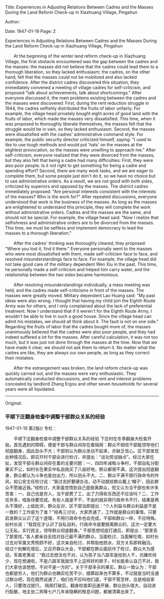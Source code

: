 Title: Experiences in Adjusting Relations Between Cadres and the Masses During the Land Reform Check-up in Xiazhuang Village, Pingshun

Author:

Date: 1947-01-19
Page: 2

Experiences in Adjusting Relations Between Cadres and the Masses During the Land Reform Check-up in Xiazhuang Village, Pingshun

　　At the beginning of the winter land reform check-up in Xiazhuang Village, the first obstacle encountered was the gap between the cadres and the masses: the masses did not believe that the cadres could lead them to a thorough liberation, so they lacked enthusiasm; the cadres, on the other hand, felt that the masses could not be mobilized and also lacked confidence. After the district cadres discovered this situation, they immediately convened a meeting of village cadres for self-criticism, and proposed "talk about achievements, talk about shortcomings." After everyone discussed it, the main problems existing between the cadres and the masses were discovered: First, during the rent reduction struggle in 1944, the cadres selfishly distributed the fruits of labor unfairly. For example, the village head privately bought eight acres of good land with the fruits of labor, which made the masses very dissatisfied. This time, when it was proposed to thoroughly liberate themselves, the masses felt that the struggle would be in vain, so they lacked enthusiasm. Second, the masses were dissatisfied with the cadres' administrative command style. For example, the public security director criticized himself, saying: "I used to like to use tough methods and would put 'hats' on the masses at the slightest provocation, so the masses were unwilling to approach me." After self-criticism, everyone realized that they were divorced from the masses, but they also felt that being a cadre had many difficulties: First, they were also poor people. Is it not right to get something for being a cadre and spending effort? Second, there are many work tasks, and we are eager to complete them, but some people just don't do it, so we have no choice but to use administrative orders. As a result, we are not good with both sides, criticized by superiors and opposed by the masses. The district cadres immediately proposed: "Are personal interests consistent with the interests of the masses? Who is the work for?" After repeated discussions, everyone understood that work is the business of the masses. As long as the masses are enlightened to understand this principle, they will complete the work without administrative orders. Cadres and the masses are the same, and should not be special. For example, the village head said: "Now I realize that selfishness and administrative orders are to be divorced from the masses. This time, we must be selfless and implement democracy to lead the masses to a thorough liberation."

　　After the cadres' thinking was thoroughly cleared, they proposed: "Where you lost it, find it there." Everyone personally went to the masses who were most dissatisfied with them, made self-criticism face to face, and resolved misunderstandings face to face. For example, the village head did not take good care of the military dependent Wen Xiu in the past. This time, he personally made a self-criticism and helped him carry water, and the relationship between the two sides became harmonious.

　　After resolving misunderstandings individually, a mass meeting was held, and the cadres made self-criticisms in front of the masses. The masses were greatly moved. Military dependent Lao Huang said: "My past ideas were also wrong. I thought that having my child join the Eighth Route Army was for others, and I only complained about the lack of preferential treatment. Now I understand that if it weren't for the Eighth Route Army, I wouldn't be able to live in such a good house. Since the village head can admit his mistakes, we should all think about it. The fault is not on one side." Regarding the fruits of labor that the cadres bought more of, the masses unanimously believed that the cadres were also poor people, and they had indeed suffered a lot for the masses. After careful calculation, it was not too much, but it was just not done through the masses at the time. Now that we have made it clear, we should not ask them to return it. No matter what the cadres are like, they are always our own people, as long as they correct their mistakes.

　　After the estrangement was broken, the land reform check-up was quickly carried out, and the masses were very enthusiastic. They automatically conducted discussions, and the rent and interest problems concealed by landlord Zhang Ergou and other seven households for several years were all liquidated.



<hr /> 

Original: 


### 平顺下庄翻身检查中调整干部群众关系的经验

1947-01-19
第2版()
专栏：

　　平顺下庄翻身检查中调整干部群众关系的经验
    下庄村在冬季翻身大检查开始，首先遇到的障碍，便是干部与群众间存在着隔阂：群众不相信干部能领导他们彻底翻身，因此劲头不大；干部则认为群众发动不起来，亦缺乏信心。区干部发现此种情况后，即召开村干部会进行检讨，并提出：“谈功劳谈缺点”。经过大家圪扯，发现干部与群众间存在着的主要问题：一、四四年减租斗争时，干部自私分配果实不公，如村长在果实中私自挑买了八亩好地，群众都很不满，这次提出彻底翻身，群众都认为斗争也是白出力，所以劲头不大，二、群众不满干部行政命令的作风，如公安主任检讨说：“我过去好要硬办法，动不动就给群众戴上‘帽子’，因此群众不愿接近我。”经检讨，大家虽觉悟到自己是脱离群众，但又认为当干部也有许多苦衷：一、自己也是穷人，当干部费了工，出了力得些东西还不应该吗？二、工作任务多，咱急待要完成，有些人就是不干，不由的就非用行政命令不行，结果是两头不落好，上级批评，群众反对，区干部当即提出：“个人利益与群众利益是不是一致的？工作是为了谁？”经再三讨论，大家弄通了，工作就是群众的事情，只要启发群众认识了这个道理，不用行政命令也会完成，干部和群众一样，不应特殊。如村长说：“我现在才认识了自私自利，行政命令是要脱离群众的，这次一定要大公无私，实行民主，领导群众彻底翻身。”
    干部思想彻底打通后，即提出：“那里丢了那里找，”各人都亲自去找对自己最不满的群众，当面检讨，当面解圪塔，如村长过去对军属文秀照顾不好，这次亲自检讨，并帮助他担水，双方关系即转融洽。
    经过个别解圪塔后，又召开群众大会，干部都在群众面前作了检讨，群众大为感动，军属老黄说：“我过去想法也不对，认为孩子当八路军是给别人干，光嫌优待少，现在想通啦，不是八路军我就住不上这样好的房子，村长能承认自己不对，我们大家也该想想，不对不是一方的”。关于干部多买的果实，群众一致认为：干部也都是穷人，他们为群众也确实吃苦不少，细算起来也不算多，不过就是当时没通过群众吧，现在既然说通了，咱们也不应叫他们退，干部不管怎样，总是咱自家人，只要改过就行。
    隔阂打破后，翻身检查即迅速开展，群众劲头很大，自动进行酝酿，地主张二狗等七户几年来隐瞒的租息问题，都被清算出来了。
